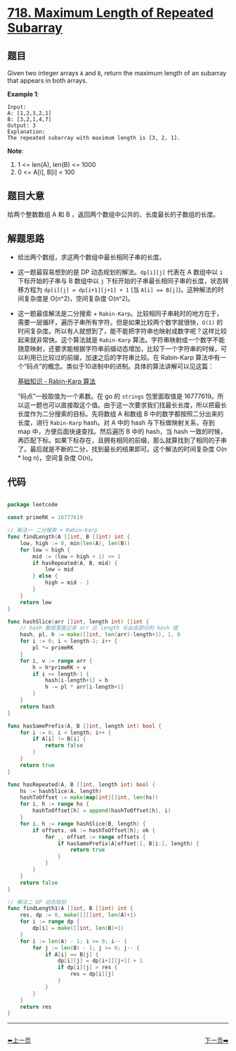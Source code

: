 # [718. Maximum Length of Repeated Subarray](https://leetcode.com/problems/maximum-length-of-repeated-subarray/)


## 题目

Given two integer arrays `A` and `B`, return the maximum length of an subarray that appears in both arrays.

**Example 1**:

    Input:
    A: [1,2,3,2,1]
    B: [3,2,1,4,7]
    Output: 3
    Explanation: 
    The repeated subarray with maximum length is [3, 2, 1].

**Note**:

1. 1 <= len(A), len(B) <= 1000
2. 0 <= A[i], B[i] < 100


## 题目大意

给两个整数数组 A 和 B ，返回两个数组中公共的、长度最长的子数组的长度。



## 解题思路

- 给出两个数组，求这两个数组中最长相同子串的长度。
- 这一题最容易想到的是 DP 动态规划的解法。`dp[i][j]` 代表在 A 数组中以 `i` 下标开始的子串与 B 数组中以 `j` 下标开始的子串最长相同子串的长度，状态转移方程为 `dp[i][j] = dp[i+1][j+1] + 1` (当 `A[i] == B[j]`)。这种解法的时间复杂度是 O(n^2)，空间复杂度 O(n^2)。
- 这一题最佳解法是二分搜索 + `Rabin-Karp`。比较相同子串耗时的地方在于，需要一层循环，遍历子串所有字符。但是如果比较两个数字就很快，`O(1)` 的时间复杂度。所以有人就想到了，能不能把字符串也映射成数字呢？这样比较起来就非常快。这个算法就是 `Rabin-Karp` 算法。字符串映射成一个数字不能随意映射，还要求能根据字符串前缀动态增加，比较下一个字符串的时候，可以利用已比较过的前缀，加速之后的字符串比较。在 Rabin-Karp 算法中有一个“码点”的概念。类似于10进制中的进制。具体的算法讲解可以见这篇：

    [基础知识 - Rabin-Karp 算法](https://www.cnblogs.com/golove/p/3234673.html)

    “码点”一般取值为一个素数。在 go 的 `strings` 包里面取值是 16777619。所以这一题也可以直接取这个值。由于这一次要求我们找最长长度，所以把最长长度作为二分搜索的目标。先将数组 A 和数组 B 中的数字都按照二分出来的长度，进行 `Rabin-Karp` hash。对 A 中的 hash 与下标做映射关系，存到 map 中，方便后面快速查找。然后遍历 B 中的 hash，当 hash 一致的时候，再匹配下标。如果下标存在，且拥有相同的前缀，那么就算找到了相同的子串了。最后就是不断的二分，找到最长的结果即可。这个解法的时间复杂度 O(n * log n)，空间复杂度 O(n)。

## 代码

```go

package leetcode

const primeRK = 16777619

// 解法一 二分搜索 + Rabin-Karp
func findLength(A []int, B []int) int {
	low, high := 0, min(len(A), len(B))
	for low < high {
		mid := (low + high + 1) >> 1
		if hasRepeated(A, B, mid) {
			low = mid
		} else {
			high = mid - 1
		}
	}
	return low
}

func hashSlice(arr []int, length int) []int {
	// hash 数组里面记录 arr 比 length 长出去部分的 hash 值
	hash, pl, h := make([]int, len(arr)-length+1), 1, 0
	for i := 0; i < length-1; i++ {
		pl *= primeRK
	}
	for i, v := range arr {
		h = h*primeRK + v
		if i >= length-1 {
			hash[i-length+1] = h
			h -= pl * arr[i-length+1]
		}
	}
	return hash
}

func hasSamePrefix(A, B []int, length int) bool {
	for i := 0; i < length; i++ {
		if A[i] != B[i] {
			return false
		}
	}
	return true
}

func hasRepeated(A, B []int, length int) bool {
	hs := hashSlice(A, length)
	hashToOffset := make(map[int][]int, len(hs))
	for i, h := range hs {
		hashToOffset[h] = append(hashToOffset[h], i)
	}
	for i, h := range hashSlice(B, length) {
		if offsets, ok := hashToOffset[h]; ok {
			for _, offset := range offsets {
				if hasSamePrefix(A[offset:], B[i:], length) {
					return true
				}
			}
		}
	}
	return false
}

// 解法二 DP 动态规划
func findLength1(A []int, B []int) int {
	res, dp := 0, make([][]int, len(A)+1)
	for i := range dp {
		dp[i] = make([]int, len(B)+1)
	}
	for i := len(A) - 1; i >= 0; i-- {
		for j := len(B) - 1; j >= 0; j-- {
			if A[i] == B[j] {
				dp[i][j] = dp[i+1][j+1] + 1
				if dp[i][j] > res {
					res = dp[i][j]
				}
			}
		}
	}
	return res
}

```


----------------------------------------------
<div style="display: flex;justify-content: space-between;align-items: center;">
<p><a href="https://books.halfrost.com/leetcode/ChapterFour/0717.1-bit-and-2-bit-Characters/">⬅️上一页</a></p>
<p><a href="https://books.halfrost.com/leetcode/ChapterFour/0719.Find-K-th-Smallest-Pair-Distance/">下一页➡️</a></p>
</div>
